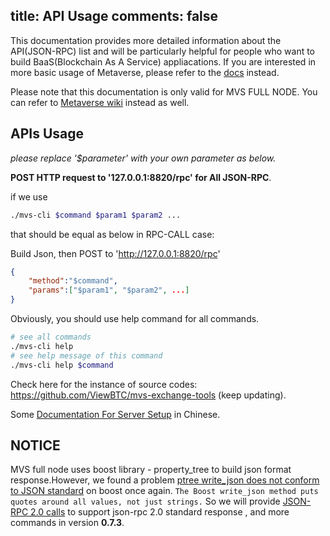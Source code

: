 title: API Usage
comments: false
---
This documentation provides more detailed information about the API(JSON-RPC) list and will be particularly helpful for people who want to build BaaS(Blockchain As A Service) appliacations. If you are interested in more basic usage of Metaverse, please refer to the [docs](../docs) instead.

Please note that this documentation is only valid for MVS FULL NODE.
You can refer to [Metaverse wiki](https://github.com/mvs-org/metaverse/wiki/Metaverse-API-Call-List) instead as well.

## APIs Usage

*please replace '$parameter' with your own parameter as below.*

**POST HTTP request to '127.0.0.1:8820/rpc' for All JSON-RPC**.

if we use
```bash
./mvs-cli $command $param1 $param2 ...
```
that should be equal as below in RPC-CALL case:

Build Json, then POST to 'http://127.0.0.1:8820/rpc'
```json
{
    "method":"$command",
    "params":["$param1", "$param2", ...]
}
```
Obviously, you should use help command for all commands.
```bash
# see all commands
./mvs-cli help
# see help message of this command
./mvs-cli help $command
```
Check here for the instance of source codes: <https://github.com/ViewBTC/mvs-exchange-tools> (keep updating).

Some [Documentation For Server Setup](http://blog.mvs.live/metaverse-setup-guide-for-service/) in Chinese.

## NOTICE
MVS full node uses boost library - property_tree to build json format response.However, we found a problem [ptree write_json does not conform to JSON standard](https://svn.boost.org/trac10/ticket/9721) on boost once again. `The Boost write_json method puts quotes around all values, not just strings.`
So we will provide [JSON-RPC 2.0 calls](/jsonrpc2) to support json-rpc 2.0 standard response , and more commands in version **0.7.3**.

